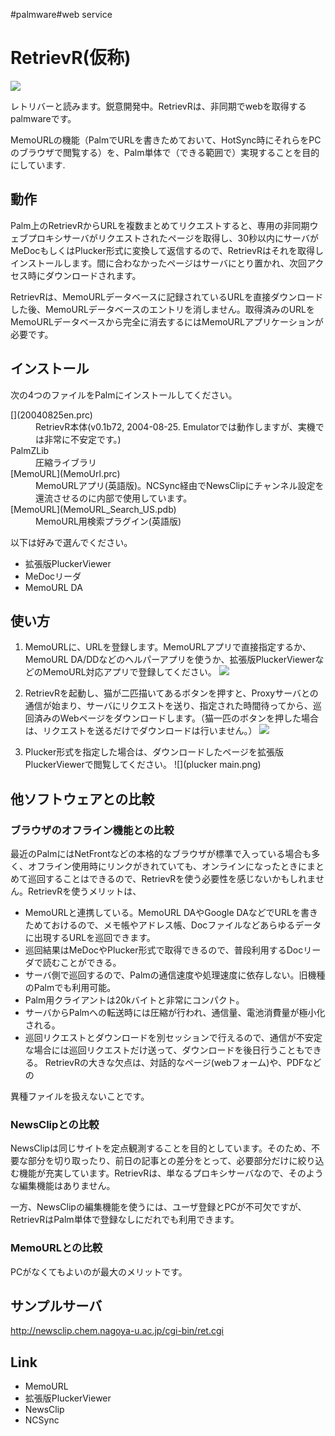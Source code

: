 #palmware#web service


# RetrievR(仮称)

![](main.png)

レトリバーと読みます。鋭意開発中。RetrievRは、非同期でwebを取得するpalmwareです。



MemoURLの機能（PalmでURLを書きためておいて、HotSync時にそれらをPCのブラウザで閲覧する）を、Palm単体で（できる範囲で）実現することを目的にしています.


## 動作

Palm上のRetrievRからURLを複数まとめてリクエストすると、専用の非同期ウェブプロキシサーバがリクエストされたページを取得し、30秒以内にサーバがMeDocもしくはPlucker形式に変換して返信するので、RetrievRはそれを取得しインストールします。間に合わなかったページはサーバにとり置かれ、次回アクセス時にダウンロードされます。



RetrievRは、MemoURLデータベースに記録されているURLを直接ダウンロードした後、MemoURLデータベースのエントリを消しません。取得済みのURLをMemoURLデータベースから完全に消去するにはMemoURLアプリケーションが必要です。


## インストール

次の4つのファイルをPalmにインストールしてください。

<dl>
  <dt>[](20040825en.prc)</dt><dd>RetrievR本体(v0.1b72, 2004-08-25. Emulatorでは動作しますが、実機では非常に不安定です。)
</dd>
  <dt>PalmZLib</dt><dd>圧縮ライブラリ
</dd>
  <dt>[MemoURL](MemoUrl.prc)</dt><dd>MemoURLアプリ(英語版)。NCSync経由でNewsClipにチャンネル設定を還流させるのに内部で使用しています。
</dd>
  <dt>[MemoURL](MemoURL_Search_US.pdb)</dt><dd>MemoURL用検索プラグイン(英語版)
</dd>
</dl>
以下は好みで選んでください。

* 拡張版PluckerViewer
* MeDocリーダ
* MemoURL DA

## 使い方

1. MemoURLに、URLを登録します。MemoURLアプリで直接指定するか、MemoURL DA/DDなどのヘルパーアプリを使うか、拡張版PluckerViewerなどのMemoURL対応アプリで登録してください。
![](memourl.png)

1. RetrievRを起動し、猫が二匹描いてあるボタンを押すと、Proxyサーバとの通信が始まり、サーバにリクエストを送り、指定された時間待ってから、巡回済みのWebページをダウンロードします。（猫一匹のボタンを押した場合は、リクエストを送るだけでダウンロードは行いません。）
![](main.png)

1. Plucker形式を指定した場合は、ダウンロードしたページを拡張版PluckerViewerで閲覧してください。
![](plucker main.png)


## 他ソフトウェアとの比較


### ブラウザのオフライン機能との比較

最近のPalmにはNetFrontなどの本格的なブラウザが標準で入っている場合も多く、オフライン使用時にリンクがきれていても、オンラインになったときにまとめて巡回することはできるので、RetrievRを使う必要性を感じないかもしれません。RetrievRを使うメリットは、

* MemoURLと連携している。MemoURL DAやGoogle DAなどでURLを書きためておけるので、メモ帳やアドレス帳、Docファイルなどあらゆるデータに出現するURLを巡回できます。
* 巡回結果はMeDocやPlucker形式で取得できるので、普段利用するDocリーダで読むことができる。
* サーバ側で巡回するので、Palmの通信速度や処理速度に依存しない。旧機種のPalmでも利用可能。
* Palm用クライアントは20kバイトと非常にコンパクト。
* サーバからPalmへの転送時には圧縮が行われ、通信量、電池消費量が極小化される。
* 巡回リクエストとダウンロードを別セッションで行えるので、通信が不安定な場合には巡回リクエストだけ送って、ダウンロードを後日行うこともできる。
RetrievRの大きな欠点は、対話的なページ(webフォーム)や、PDFなどの

異種ファイルを扱えないことです。


### NewsClipとの比較

NewsClipは同じサイトを定点観測することを目的としています。そのため、不要な部分を切り取ったり、前日の記事との差分をとって、必要部分だけに絞り込む機能が充実しています。RetrievRは、単なるプロキシサーバなので、そのような編集機能はありません。



一方、NewsClipの編集機能を使うには、ユーザ登録とPCが不可欠ですが、RetrievRはPalm単体で登録なしにだれでも利用できます。


### MemoURLとの比較

PCがなくてもよいのが最大のメリットです。




## サンプルサーバ



http://newsclip.chem.nagoya-u.ac.jp/cgi-bin/ret.cgi


## Link

* MemoURL
* 拡張版PluckerViewer
* NewsClip
* NCSync
